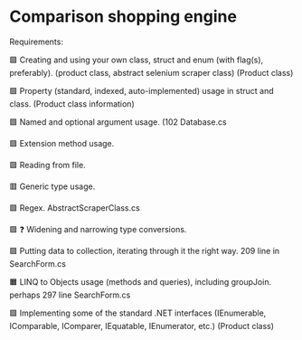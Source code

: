 # Comparison shopping engine
Requirements:

:green_square: Creating and using your own class, struct and enum (with flag(s), preferably). (product class, abstract selenium scraper class)
(Product class)
     
:green_square: Property (standard, indexed, auto-implemented) usage in struct and class.
(Product class information)
     
:green_square: Named and optional argument usage.
(102 Database.cs
     
:green_square: Extension method usage.
     
:green_square: Reading from file.

:red_square: Generic type usage.
   
:green_square: Regex.
AbstractScraperClass.cs

:green_square: :question: Widening and narrowing type conversions.
   
:green_square: Putting data to collection, iterating through it the right way.
209 line in SearchForm.cs
       
:orange_square: LINQ to Objects usage (methods and queries), including groupJoin.
perhaps 297 line SearchForm.cs
   
:green_square: Implementing some of the standard .NET interfaces (IEnumerable, IComparable, IComparer, IEquatable, IEnumerator, etc.)
(Product class)

